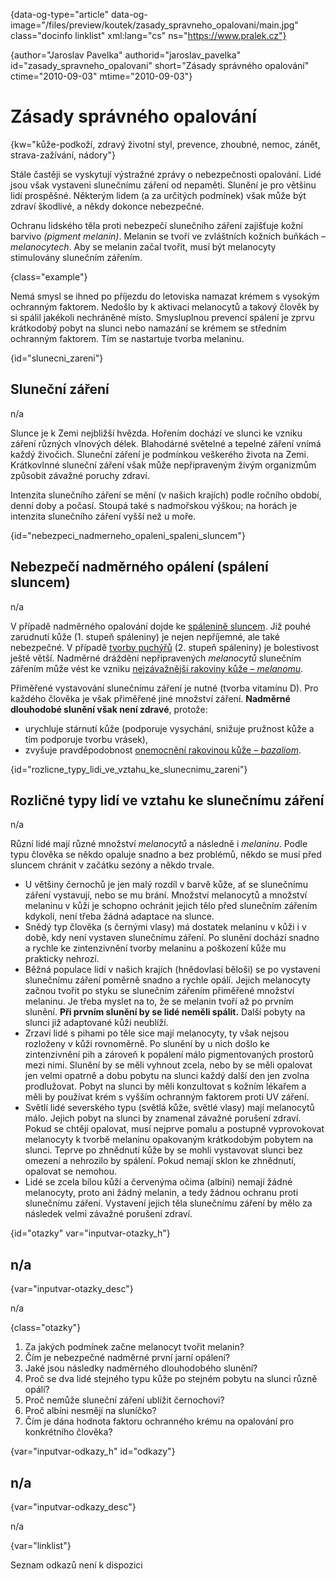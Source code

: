
{data-og-type="article" data-og-image="/files/preview/koutek/zasady\_spravneho\_opalovani/main.jpg" class="docinfo linklist" xml:lang="cs" ns="https://www.pralek.cz"}

{author="Jaroslav Pavelka" authorid="jaroslav\_pavelka" id="zasady\_spravneho_opalovani" short="Zásady správného opalování" ctime="2010-09-03" mtime="2010-09-03"}

# Zásady správného opalování

<!-- generated attribute kw by user_udpatekw.sh on 2019-01-10, do not edit -->

{kw="kůže-podkoží, zdravý životní styl, prevence, zhoubné, nemoc, zánět, strava-zažívání, nádory"}

Stále častěji se vyskytují výstražné zprávy o nebezpečnosti opalování. Lidé jsou však vystaveni slunečnímu záření od nepaměti. Slunění je pro většinu lidí prospěšné. Některým lidem (a za určitých podmínek) však může být zdraví škodlivé, a někdy dokonce nebezpečné.

Ochranu lidského těla proti nebezpečí slunečního záření zajišťuje kožní barvivo _(pigment melanin)_. Melanin se tvoří ve zvláštních kožních buňkách – _melanocytech_. Aby se melanin začal tvořit, musí být melanocyty stimulovány slunečním zářením.

{class="example"}

Nemá smysl se ihned po příjezdu do letoviska namazat krémem s vysokým ochranným faktorem. Nedošlo by k aktivaci melanocytů a takový člověk by si spálil jakékoli nechráněné místo. Smysluplnou prevencí spálení je zprvu krátkodobý pobyt na slunci nebo namazání se krémem se středním ochranným faktorem. Tím se nastartuje tvorba melaninu.

{id="slunecni_zareni"}

## Sluneční záření

n/a

Slunce je k Zemi nejbližší hvězda. Hořením dochází ve slunci ke vzniku záření různých vlnových délek. Blahodárné světelné a tepelné záření vnímá každý živočich. Sluneční záření je podmínkou veškerého života na Zemi. Krátkovlnné sluneční záření však může nepřipraveným živým organizmům způsobit závažné poruchy zdraví.

Intenzita slunečního záření se mění (v našich krajích) podle ročního období, denní doby a počasí. Stoupá také s nadmořskou výškou; na horách je intenzita slunečního záření vyšší než u moře.

{id="nebezpeci\_nadmerneho\_opaleni\_spaleni\_sluncem"}

## Nebezpečí nadměrného opálení (spálení sluncem)

n/a

V případě nadměrného opalování dojde ke [spálenině sluncem][1]. Již pouhé zarudnutí kůže (1. stupeň spáleniny) je nejen nepříjemné, ale také nebezpečné. V případě [tvorby puchýřů][2] (2. stupeň spáleniny) je bolestivost ještě větší. Nadměrné dráždění nepřipravených _melanocytů_ slunečním zářením může vést ke vzniku [nejzávažnější rakoviny kůže – _melanomu_][3].

Přiměřené vystavování slunečnímu záření je nutné (tvorba vitamínu D). Pro každého člověka je však přiměřené jiné množství záření. **Nadměrné dlouhodobé slunění však není zdravé**, protože:

  * urychluje stárnutí kůže (podporuje vysychání, snižuje pružnost kůže a tím podporuje tvorbu vrásek),
  * zvyšuje pravděpodobnost [onemocnění rakovinou kůže – _bazaliom_][3].

{id="rozlicne\_typy\_lidi\_ve\_vztahu\_ke\_slunecnimu_zareni"}

## Rozličné typy lidí ve vztahu ke slunečnímu záření

n/a

Různí lidé mají různé množství _melanocytů_ a následně i _melaninu_. Podle typu člověka se někdo opaluje snadno a bez problémů, někdo se musí před sluncem chránit v začátku sezóny a někdo trvale.

  * U většiny černochů je jen malý rozdíl v barvě kůže, ať se slunečnímu záření vystavují, nebo se mu brání. Množství melanocytů a množství melaninu v kůži je schopno ochránit jejich tělo před slunečním zářením kdykoli, není třeba žádná adaptace na slunce.
  * Snědý typ člověka (s černými vlasy) má dostatek melaninu v kůži i v době, kdy není vystaven slunečnímu záření. Po slunění dochází snadno a rychle ke zintenzivnění tvorby melaninu a poškození kůže mu prakticky nehrozí.
  * Běžná populace lidí v našich krajích (hnědovlasí běloši) se po vystavení slunečnímu záření poměrně snadno a rychle opálí. Jejich melanocyty začnou tvořit po styku se slunečním zářením přiměřené množství melaninu. Je třeba myslet na to, že se melanin tvoří až po prvním slunění. **Při prvním slunění by se lidé neměli spálit.** Další pobyty na slunci již adaptované kůži neublíží.
  * Zrzaví lidé s pihami po těle sice mají melanocyty, ty však nejsou rozloženy v kůži rovnoměrně. Po slunění by u nich došlo ke zintenzivnění pih a zároveň k popálení málo pigmentovaných prostorů mezi nimi. Slunění by se měli vyhnout zcela, nebo by se měli opalovat jen velmi opatrně a dobu pobytu na slunci každý další den jen zvolna prodlužovat. Pobyt na slunci by měli konzultovat s kožním lékařem a měli by používat krém s vyšším ochranným faktorem proti UV záření.
  * Světlí lidé severského typu (světlá kůže, světlé vlasy) mají melanocytů málo. Jejich pobyt na slunci by znamenal závažné porušení zdraví. Pokud se chtějí opalovat, musí nejprve pomalu a postupně vyprovokovat melanocyty k tvorbě melaninu opakovaným krátkodobým pobytem na slunci. Teprve po zhnědnutí kůže by se mohli vystavovat slunci bez omezení a nehrozilo by spálení. Pokud nemají sklon ke zhnědnutí, opalovat se nemohou.
  * Lidé se zcela bílou kůží a červenýma očima (albíni) nemají žádné melanocyty, proto ani žádný melanin, a tedy žádnou ochranu proti slunečnímu záření. Vystavení jejich těla slunečnímu záření by mělo za následek velmi závažné porušení zdraví.

{id="otazky" var="inputvar-otazky_h"}

## n/a

{var="inputvar-otazky_desc"}

n/a

{class="otazky"}

  1. Za jakých podmínek začne melanocyt tvořit melanin?
  2. Čím je nebezpečné nadměrné první jarní opálení?
  3. Jaké jsou následky nadměrného dlouhodobého slunění?
  4. Proč se dva lidé stejného typu kůže po stejném pobytu na slunci různě opálí?
  5. Proč nemůže sluneční záření ublížit černochovi?
  6. Proč albíni nesmějí na sluníčko?
  7. Čím je dána hodnota faktoru ochranného krému na opalování pro konkrétního člověka?

{var="inputvar-odkazy_h" id="odkazy"}

## n/a

{var="inputvar-odkazy_desc"}

n/a

{var="linklist"}

Seznam odkazů není k dispozici

 [1]: ochlazeni_spaleniny
 [2]: puchyr_mozol_kuri_oko
 [3]: znamenko-bradavice-rakovina

